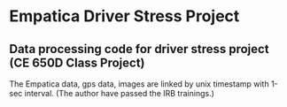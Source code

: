 # Empatica Driver Stress Project

## Data processing code for driver stress project (CE 650D Class Project)

The Empatica data, gps data, images are linked by unix timestamp with 1-sec interval. (The author have passed the IRB trainings.)
